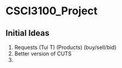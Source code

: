 # CSCI3100_Project

## Initial Ideas
1. Requests (Tui T) (Products) (buy/sell/bid)
2. Better version of CUTS
3. 
